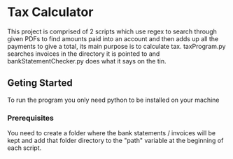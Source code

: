 # Tax Calculator

This project is comprised of 2 scripts which use regex to search through given PDFs to find amounts paid into an account and then adds up all the payments to give a total, its main purpose is to calculate tax. taxProgram.py searches invoices in the directory it is pointed to and bankStatementChecker.py does what it says on the tin. 

## Geting Started

To run the program you only need python to be installed on your machine 

### Prerequisites
You need to create a folder where the bank statements / invoices will be kept and add that folder directory to the "path" variable at the beginning of each script.
